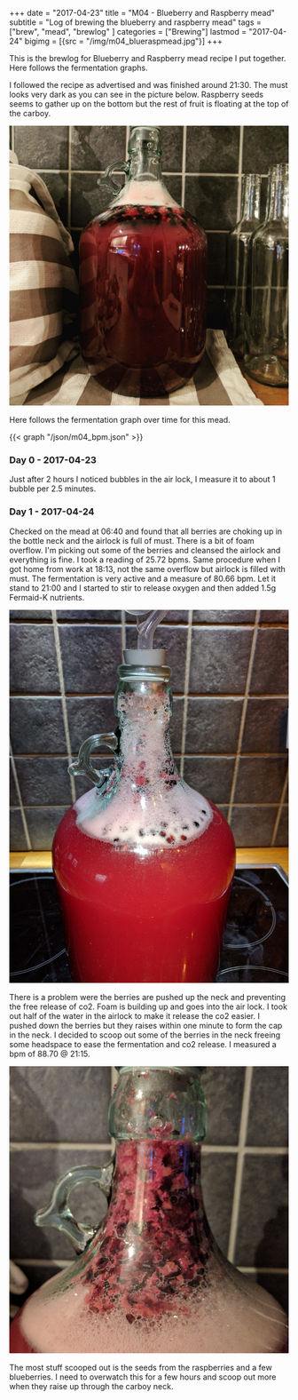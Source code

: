 +++
date = "2017-04-23"
title = "M04 - Blueberry and Raspberry mead"
subtitle = "Log of brewing the blueberry and raspberry mead"
tags = ["brew", "mead", "brewlog" ]
categories = ["Brewing"]
lastmod = "2017-04-24"
bigimg = [{src = "/img/m04_blueraspmead.jpg"}]
+++

This is the brewlog for Blueberry and Raspberry mead recipe I put
together. Here follows the fermentation graphs.

I followed the recipe as advertised and was finished around 21:30. The
must looks very dark as you can see in the picture below. Raspberry
seeds seems to gather up on the bottom but the rest of fruit is
floating at the top of the carboy.

![start](/img/m04_blueraspmead.jpg)

Here follows the fermentation graph over time for this mead.

{{< graph "/json/m04_bpm.json" >}}


### Day 0 - 2017-04-23

Just after 2 hours I noticed bubbles in the air lock, I measure it to
about 1 bubble per 2.5 minutes.

### Day 1 - 2017-04-24

Checked on the mead at 06:40 and found that all berries are choking up
in the bottle neck and the airlock is full of must. There is a bit of
foam overflow. I'm picking out some of the berries and cleansed the
airlock and everything is fine. I took a reading of 25.72 bpms. Same
procedure when I got home from work at 18:13, not the same overflow
but airlock is filled with must. The fermentation is very active and a
measure of 80.66 bpm. Let it stand to 21:00 and I started to stir to
release oxygen and then added 1.5g Fermaid-K nutrients.

![active_fermentation](/img/m04_active_fermentation.jpg)

There is a problem were the berries are pushed up the neck and
preventing the free release of co2. Foam is building up and goes into
the air lock. I took out half of the water in the airlock to make it
release the co2 easier. I pushed down the berries but they raises
within one minute to form the cap in the neck. I decided to scoop out
some of the berries in the neck freeing some headspace to ease the
fermentation and co2 release. I measured a bpm of 88.70 @ 21:15.

![berries_in_neck](/img/m04_berries_in_neck.jpg)

The most stuff scooped out is the seeds from the raspberries and a few
blueberries. I need to overwatch this for a few hours and scoop out
more when they raise up through the carboy neck.
